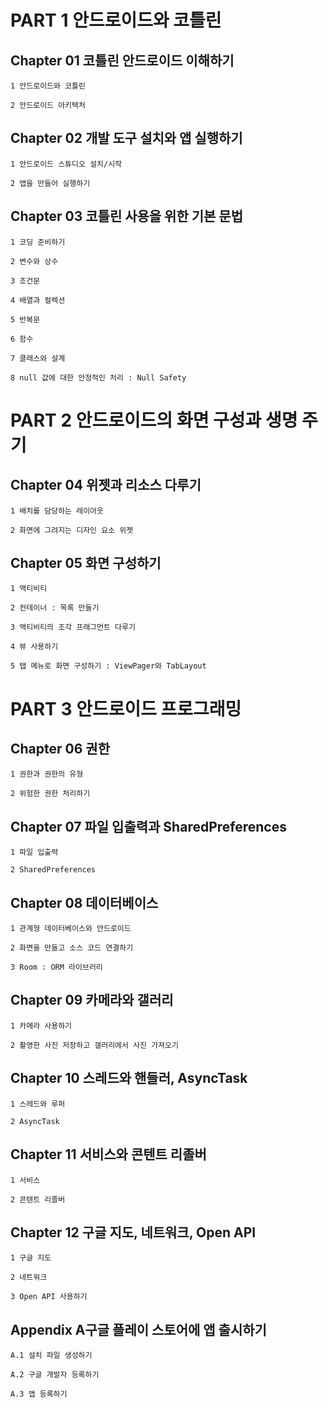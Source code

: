 # PART 1 안드로이드와 코틀린

## Chapter 01 코틀린 안드로이드 이해하기

    1 안드로이드와 코틀린

    2 안드로이드 아키텍처

 

## Chapter 02 개발 도구 설치와 앱 실행하기

    1 안드로이드 스튜디오 설치/시작

    2 앱을 만들어 실행하기

 

## Chapter 03 코틀린 사용을 위한 기본 문법

    1 코딩 준비하기
    
    2 변수와 상수

    3 조건문

    4 배열과 컬렉션

    5 반복문

    6 함수

    7 클래스와 설계

    8 null 값에 대한 안정적인 처리 : Null Safety

 

# PART 2 안드로이드의 화면 구성과 생명 주기

## Chapter 04 위젯과 리소스 다루기

    1 배치를 담당하는 레이아웃

    2 화면에 그려지는 디자인 요소 위젯

 

## Chapter 05 화면 구성하기

    1 액티비티

    2 컨테이너 : 목록 만들기

    3 액티비티의 조각 프래그먼트 다루기

    4 뷰 사용하기

    5 탭 메뉴로 화면 구성하기 : ViewPager와 TabLayout

 

# PART 3 안드로이드 프로그래밍

## Chapter 06 권한

    1 권한과 권한의 유형

    2 위험한 권한 처리하기



## Chapter 07 파일 입출력과 SharedPreferences

    1 파일 입출력

    2 SharedPreferences



## Chapter 08 데이터베이스

    1 관계형 데이터베이스와 안드로이드

    2 화면을 만들고 소스 코드 연결하기

    3 Room : ORM 라이브러리



## Chapter 09 카메라와 갤러리

    1 카메라 사용하기

    2 촬영한 사진 저장하고 갤러리에서 사진 가져오기



## Chapter 10 스레드와 핸들러, AsyncTask

    1 스레드와 루퍼

    2 AsyncTask



## Chapter 11 서비스와 콘텐트 리졸버

    1 서비스

    2 콘텐트 리졸버



## Chapter 12 구글 지도, 네트워크, Open API

    1 구글 지도

    2 네트워크

    3 Open API 사용하기



## Appendix A구글 플레이 스토어에 앱 출시하기

    A.1 설치 파일 생성하기

    A.2 구글 개발자 등록하기

    A.3 앱 등록하기